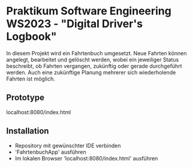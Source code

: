 # Praktikum Software Engineering WS2023 - "Digital Driver's Logbook"

In diesem Projekt wird ein Fahrtenbuch umgesetzt. Neue Fahrten können angelegt, bearbeitet und gelöscht werden, wobei ein jeweiliger Status beschreibt, ob Fahrten vergangen, zukünftig oder gerade durchgeführt werden. Auch eine zukünftige Planung mehrerer sich wiederholende Fahrten ist möglich. 

## Prototype
localhost:8080/index.html

## Installation
- Repository mit gewünschter IDE verbinden
- 'FahrtenbuchApp' ausführen
- Im lokalen Browser 'localhost:8080/index.html' ausführen

